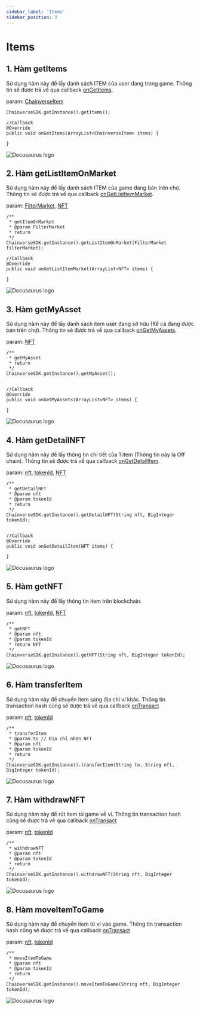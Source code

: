 ```yaml
---
sidebar_label: 'Items'
sidebar_position: 3
---
```


# Items
## 1. Hàm getItems
Sử dụng hàm này để lấy danh sách ITEM của user đang trong game. Thông tin sẽ được trả về qua callback  [onGetItems](/docs/sdk/android/over-view#5-callback-ongetitems).

param: [ChainverseItem](/docs/sdk/Reference/ChainVerseItem)
```
ChainverseSDK.getInstance().getItems();

//Callback 
@Override
public void onGetItems(ArrayList<ChainverseItem> items) {
            
}
```

![Docusaurus logo](/img/get-items.png)

## 2. Hàm getListItemOnMarket
Sử dụng hàm này để lấy danh sách ITEM của game đang bán trên chợ. Thông tin sẽ được trả về qua callback [onGetListItemMarket](/docs/sdk/android/over-view#7-callback-ongetlistitemmarket).

param: [FilterMarket](/docs/sdk/Reference/FilterMarket), [NFT](/docs/sdk/Reference/NFT)
```
/**
 * getItemOnMarket
 * @param FilterMarket
 * return
 */
ChainverseSDK.getInstance().getListItemOnMarket(FilterMarket filterMarket);

//Callback
@Override
public void onGetListItemMarket(ArrayList<NFT> items) {
            
}
```

![Docusaurus logo](/img/get-item-on-market.png)

## 3. Hàm getMyAsset
Sử dụng hàm này để lấy danh sách item user đang sở hữu (Kể cả đang được bán trên chợ). Thông tin sẽ được trả về qua callback [onGetMyAssets](/docs/sdk/android/over-view#8-callback-ongetmyassets).

param: [NFT](/docs/sdk/Reference/NFT)

```
/**
 * getMyAsset
 * return
 */
ChainverseSDK.getInstance().getMyAsset();


//Callback
@Override
public void onGetMyAssets(ArrayList<NFT> items) {
            
}
```

![Docusaurus logo](/img/get-my-assets.png)

## 4. Hàm getDetailNFT
Sử dụng hàm này để lấy thông tin chi tiết của 1 item (Thông tin này là Off chain). Thông tin sẽ được trả về qua callback [onGetDetailItem](/docs/sdk/android/over-view#9-callback-ongetdetailitem).

param: [nft](/docs/sdk/Reference/NFT), [tokenId](/docs/sdk/Reference/NFT), [NFT](/docs/sdk/Reference/NFT)

```
/**
 * getDetailNFT
 * @param nft
 * @param tokenId
 * return
 */
ChainverseSDK.getInstance().getDetailNFT(String nft, BigInteger tokenId);


//Callback
@Override
public void onGetDetailItem(NFT items) {
            
}
```

![Docusaurus logo](/img/get-detail.png)

## 5. Hàm getNFT
Sử dụng hàm này để lấy thông tin item trên blockchain.

param: [nft](/docs/sdk/Reference/NFT), [tokenId](/docs/sdk/Reference/NFT), [NFT](/docs/sdk/Reference/NFT)

```
/**
 * getNFT
 * @param nft
 * @param tokenId
 * return NFT
 */
ChainverseSDK.getInstance().getNFT(String nft, BigInteger tokenId);
```

![Docusaurus logo](/img/get-nft.png)

## 6. Hàm transferItem
Sử dụng hàm này để chuyển item sang địa chỉ ví khác. Thông tin transaction hash cũng sẽ được trả về qua callback [onTransact](/docs/sdk/android/over-view#10-callback-ontransact)

param: [nft](/docs/sdk/Reference/NFT), [tokenId](/docs/sdk/Reference/NFT)

```
/**
 * transferItem
 * @param to // Địa chỉ nhận NFT
 * @param nft
 * @param tokenId
 * return
 */
ChainverseSDK.getInstance().transferItem(String to, String nft, BigInteger tokenId);
```

![Docusaurus logo](/img/transfer-item.png)

## 7. Hàm withdrawNFT
Sử dụng hàm này để rút item từ game về ví. Thông tin transaction hash cũng sẽ được trả về qua callback [onTransact](/docs/sdk/android/over-view#10-callback-ontransact)

param: [nft](/docs/sdk/Reference/NFT), [tokenId](/docs/sdk/Reference/NFT)

```
/**
 * withdrawNFT
 * @param nft
 * @param tokenId
 * return
 */
ChainverseSDK.getInstance().withdrawNFT(String nft, BigInteger tokenId);
```

![Docusaurus logo](/img/with-draw-nft.png)

## 8. Hàm moveItemToGame
Sử dụng hàm này để chuyển item từ ví vào game. Thông tin transaction hash cũng sẽ được trả về qua callback [onTransact](/docs/sdk/android/over-view#10-callback-ontransact)

param: [nft](/docs/sdk/Reference/NFT), [tokenId](/docs/sdk/Reference/NFT)

```
/**
 * moveItemToGame
 * @param nft
 * @param tokenId
 * return
 */
ChainverseSDK.getInstance().moveItemToGame(String nft, BigInteger tokenId);
```

![Docusaurus logo](/img/move-item-to-game.png)
